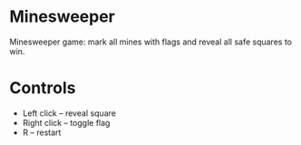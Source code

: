 # Minesweeper

Minesweeper game: mark all mines with flags and reveal all safe squares to win.

# Controls

- Left click – reveal square  
- Right click – toggle flag  
- R – restart  
